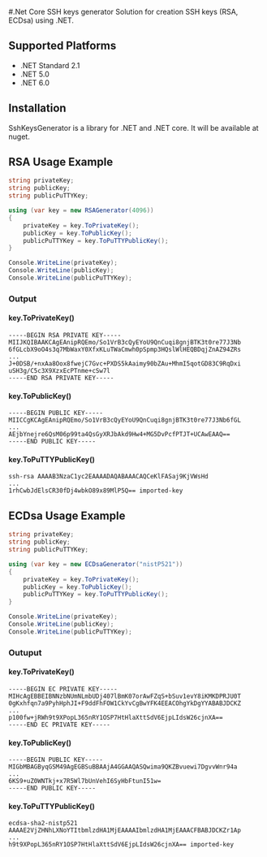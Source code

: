 #.Net Core SSH keys generator
Solution for creation SSH keys (RSA, ECDsa) using .NET.

## Supported Platforms
- .NET Standard 2.1
- .NET 5.0
- .NET 6.0

## Installation
SshKeysGenerator is a library for .NET and .NET core. It will be available at nuget.

## RSA Usage Example
```csharp
string privateKey;
string publicKey;
string publicPuTTYKey;

using (var key = new RSAGenerator(4096))
{
    privateKey = key.ToPrivateKey();
    publicKey = key.ToPublicKey();
    publicPuTTYKey = key.ToPuTTYPublicKey();
}

Console.WriteLine(privateKey);
Console.WriteLine(publicKey);
Console.WriteLine(publicPuTTYKey);
```

### Output

#### key.ToPrivateKey()
```text
-----BEGIN RSA PRIVATE KEY-----
MIIJKQIBAAKCAgEAnipRQEmo/So1VrB3cQyEYoU9QnCuqi8gnjBTK3t0re77J3Nb
6fGLcbX9oO4s3q7MbWaxY0XfxKLuTWaCmwh0pSpmp3HQslWlHEQBDqjZnAZ94ZRs
...
J+0DSB/+nxAa8Oox8fwejC7Gvc+PXDS5kAaimy90bZAu+MhmI5qotGD83C9RqDxi
uSH3g/C5c3X9XzxEcPTnme+cSw7l
-----END RSA PRIVATE KEY-----
```

#### key.ToPublicKey()
```text
-----BEGIN PUBLIC KEY-----
MIICCgKCAgEAnipRQEmo/So1VrB3cQyEYoU9QnCuqi8gnjBTK3t0re77J3Nb6fGL
...
AEjbYnejre6QsM06p99ta4QsGyXRJbAkd9Hw4+MG5DvPcfPTJT+UCAwEAAQ==
-----END PUBLIC KEY-----
```

#### key.ToPuTTYPublicKey()
```text
ssh-rsa AAAAB3NzaC1yc2EAAAADAQABAAACAQCeKlFASaj9KjVWsHd
...
1rhCwbJdElsCR30fDj4wbkO89x89MlP5Q== imported-key
```

## ECDsa Usage Example
```csharp
string privateKey;
string publicKey;
string publicPuTTYKey;

using (var key = new ECDsaGenerator("nistP521"))
{
    privateKey = key.ToPrivateKey();
    publicKey = key.ToPublicKey();
    publicPuTTYKey = key.ToPuTTYPublicKey();
}

Console.WriteLine(privateKey);
Console.WriteLine(publicKey);
Console.WriteLine(publicPuTTYKey);
```

### Outuput

#### key.ToPrivateKey()
```text
-----BEGIN EC PRIVATE KEY-----
MIHcAgEBBEIBNNzbNUmNLmbUDj407lBmK07orAwFZqS+bSuv1evY8iKMKDPRJU0T
0gKxhfqn7a9PyhHphJI+F9ddFhFOW1CkYvCgBwYFK4EEACOhgYkDgYYABABJDCKZ
...
p100fw+jRWh9t9XPopL365nRY1OSP7HtHlaXttSdV6EjpLIdsW26cjnXA==
-----END EC PRIVATE KEY-----
```

#### key.ToPublicKey()
```text
-----BEGIN PUBLIC KEY-----
MIGbMBAGByqGSM49AgEGBSuBBAAjA4GGAAQASQwima9QKZBvuewi7DgvvWnr94a
...
6KS9+uZ0WNTkj+x7R5Wl7bUnVehI6SyHbFtunI51w=
-----END PUBLIC KEY-----
```

#### key.ToPuTTYPublicKey()
```text
ecdsa-sha2-nistp521 AAAAE2VjZHNhLXNoYTItbmlzdHA1MjEAAAAIbmlzdHA1MjEAAACFBABJDCKZr1Ap
...
h9t9XPopL365nRY1OSP7HtHlaXttSdV6EjpLIdsW26cjnXA== imported-key
```